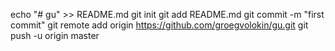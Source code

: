 echo "# gu" >> README.md
git init
git add README.md
git commit -m "first commit"
git remote add origin https://github.com/groegvolokin/gu.git
git push -u origin master
